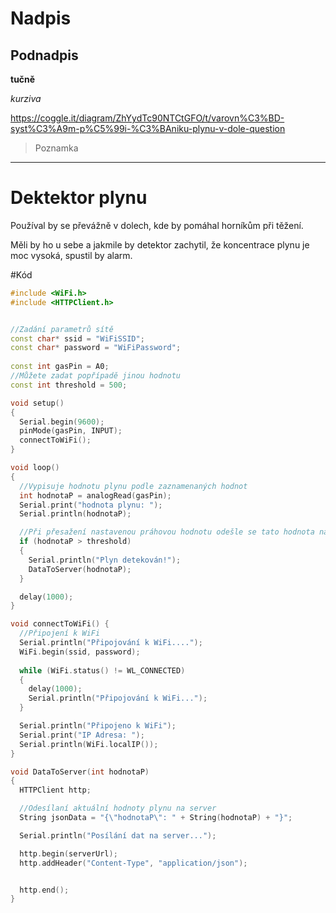 # Nadpis
## Podnadpis
**tučně**

*kurziva*


https://coggle.it/diagram/ZhYydTc90NTCtGFO/t/varovn%C3%BD-syst%C3%A9m-p%C5%99i-%C3%BAniku-plynu-v-dole-question


> Poznamka

------------------

# Dektektor plynu

Používal by se převážně v dolech, kde by pomáhal horníkům při těžení.

Měli by ho u sebe a jakmile by detektor zachytil, že koncentrace plynu je moc vysoká, spustil by alarm.

#Kód

```C++
#include <WiFi.h>
#include <HTTPClient.h>


//Zadání parametrů sítě
const char* ssid = "WiFiSSID";
const char* password = "WiFiPassword";
 
const int gasPin = A0;
//Můžete zadat popřípadě jinou hodnotu 
const int threshold = 500; 

void setup() 
{
  Serial.begin(9600);
  pinMode(gasPin, INPUT);
  connectToWiFi();
}

void loop() 
{
  //Vypisuje hodnotu plynu podle zaznamenaných hodnot
  int hodnotaP = analogRead(gasPin);
  Serial.print("hodnota plynu: ");
  Serial.println(hodnotaP);

  //Při přesažení nastavenou práhovou hodnotu odešle se tato hodnota na server
  if (hodnotaP > threshold) 
  {
    Serial.println("Plyn detekován!");
    DataToServer(hodnotaP);
  }

  delay(1000);
}

void connectToWiFi() {
  //Připojení k WiFi
  Serial.println("Připojování k WiFi....");
  WiFi.begin(ssid, password);
  
  while (WiFi.status() != WL_CONNECTED) 
  {
    delay(1000);
    Serial.println("Připojování k WiFi...");
  }

  Serial.println("Připojeno k WiFi");
  Serial.print("IP Adresa: ");
  Serial.println(WiFi.localIP());
}

void DataToServer(int hodnotaP) 
{
  HTTPClient http;

  //Odesílaní aktuální hodnoty plynu na server
  String jsonData = "{\"hodnotaP\": " + String(hodnotaP) + "}";

  Serial.println("Posílání dat na server...");

  http.begin(serverUrl);
  http.addHeader("Content-Type", "application/json");


  http.end();
}
